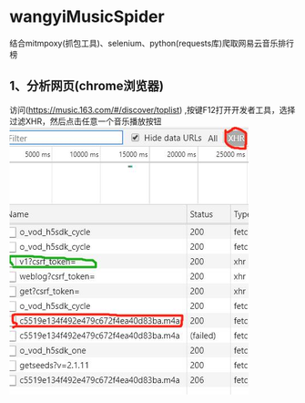 # wangyiMusicSpider
结合mitmpoxy(抓包工具)、selenium、python(requests库)爬取网易云音乐排行榜
## 1、分析网页(chrome浏览器)
 访问(https://music.163.com/#/discover/toplist) ,按键F12打开开发者工具，选择过滤XHR，然后点击任意一个音乐播放按钮
 ![](https://github.com/fuxiaofeng08/wangyiMusicSpider/raw/master/pic/20191227133853.jpg)
